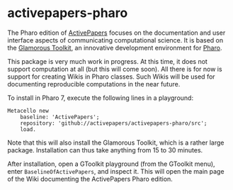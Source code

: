 # activepapers-pharo

The Pharo edition of [ActivePapers](https://www.activepapers.org/) focuses on the documentation and user interface aspects of communicating computational science. It is based on the [Glamorous Toolkit](https://gtoolkit.com/), an innovative development environment for [Pharo](http://pharo.org/).

This package is very much work in progress. At this time, it does not support computation at all (but this will come soon). All there is for now is support for creating Wikis in Pharo classes. Such Wikis will be used for documenting reproducible computations in the near future.

To install in Pharo 7, execute the following lines in a playground:
```
Metacello new
    baseline: 'ActivePapers';
    repository: 'github://activepapers/activepapers-pharo/src';
    load.
```
Note that this will also install the Glamorous Toolkit, which is a rather large package. Installation can thus take anything from 15 to 30 minutes.

After installation, open a GToolkit playground (from the GToolkit menu), enter `BaselineOfActivePapers`, and inspect it. This will open the main page of the Wiki documenting the ActivePapers Pharo edition.
